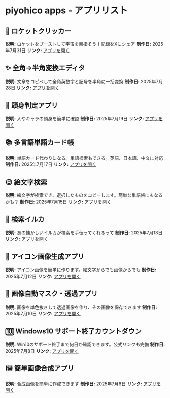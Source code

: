 # piyohico apps - アプリリスト

## 🚀 ロケットクリッカー
**説明:** ロケットをブーストして宇宙を目指そう！記録をXにシェア
**制作日:** 2025年7月31日 
**リンク:** [アプリを開く](./papps/infinite_rocket.html)

## ✨ 全角→半角変換エディタ
**説明:** 文章をコピペして全角英数字と記号を半角に一括変換
**制作日:** 2025年7月28日 
**リンク:** [アプリを開く](./papps/text_converter.html)

## 📏 頭身判定アプリ
**説明:** 人やキャラの頭身を簡単に確認
**制作日:** 2025年7月19日 
**リンク:** [アプリを開く](./papps/head_proportion_analyzer.html)

## 📚 多言語単語カード帳
**説明:** 単語カード代わりになる。単語検索もできる。英語、日本語、中文に対応
**制作日:** 2025年7月17日 
**リンク:** [アプリを開く](./papps/vocabulary_flashcard.html)

## 😉 絵文字検索
**説明:** 絵文字が検索でき、選択したものをコピーします。簡単な単語帳にもなるかも？
**制作日:** 2025年7月15日 
**リンク:** [アプリを開く](./papps/emoji_search.html)

## 🐬 検索イルカ
**説明:** あの懐かしいイルカが検索を手伝ってくれるって
**制作日:** 2025年7月13日 
**リンク:** [アプリを開く](./papps/search_dolphin.html)

## 🐔 アイコン画像生成アプリ
**説明:** アイコン画像を簡単に作ります。絵文字からでも画像からでも
**制作日:** 2025年7月12日 
**リンク:** [アプリを開く](./papps/icon_generator.html)

## 🏁 画像自動マスク・透過アプリ
**説明:** 画像を単色抜きして透過画像を作り、その画像を保存できます
**制作日:** 2025年7月10日 
**リンク:** [アプリを開く](./papps/auto-mask-tool.html)

## 🔟 Windows10 サポート終了カウントダウン
**説明:** Win10のサポート終了まで何日か確認できます。公式リンクも完備
**制作日:** 2025年7月8日 
**リンク:** [アプリを開く](./papps/windows10_countdown.html)

## 🖼️ 簡単画像合成アプリ
**説明:** 合成画像を簡単に作成できます
**制作日:** 2025年7月6日
**リンク:** [アプリを開く](./papps/image_compositor.html)